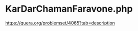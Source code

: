 # KarDarChamanFaravone.php
https://quera.org/problemset/4065?tab=description
<?php
list($a, $b, $l) = explode(" ", readline("Enter 3 numbers: "));
$a = (int)$a;
$b = (int)$b;
$l = (int)$l;
$s = 0;
$k = $l +1;
for($i = 1; $i < $k; $i++){
	if($i % 2 != 0){
		$s += $a;
	}else{
		$s += $b;
	}
}
echo $s;
